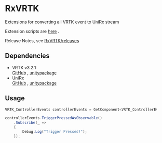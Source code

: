 # RxVRTK
Extensions for converting all VRTK event to UniRx stream

Extension scripts are [here](https://github.com/0V/RxVRTK/tree/master/Assets/RxVRTK/Scripts/Extensions) .  

Release Notes, see [RxVRTK/releases](https://github.com/0V/RxVRTK/releases)

## Dependencies
* VRTK v3.2.1  
[GitHub](https://github.com/thestonefox/VRTK)  ,  [unitypackage](https://github.com/thestonefox/VRTK/releases/tag/3.2.1)
* UniRx  
[GitHub](https://github.com/neuecc/UniRx)  ,  [unitypackage](https://github.com/neuecc/UniRx/releases)

## Usage

``` csharp
VRTK_ControllerEvents controllerEvents = GetComponent<VRTK_ControllerEvents>();

controllerEvents.TriggerPressedAsObservable()
    .Subscribe(_ =>
    {
        Debug.Log("Trigger Pressed!");
    });

```
